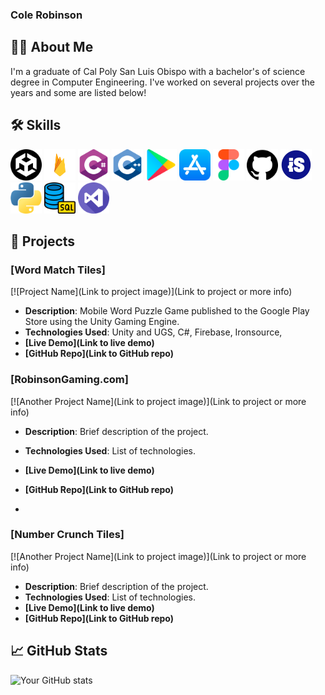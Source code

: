 
### Cole Robinson

## 👨‍💻 About Me
I'm a graduate of Cal Poly San Luis Obispo with a bachelor's of science degree in Computer Engineering. I've worked on several projects over the years and some are listed below!

## 🛠 Skills
<img src="/Assets/unity.png" width="50" height="50" alt="Unity">
<img src="/Assets/firebase.png" width="50" height="50" alt="Firebase">
<img src="/Assets/c-sharp.png" width="50" height="50" alt="C#">
<img src="/Assets/c-.png" width="50" height="50" alt="C++">
<img src="/Assets/google-play.png" width="50" height="50" alt="Google Play">
<img src="/Assets/app-store.png" width="50" height="50" alt="iOS">
<img src="/Assets/figma.png" width="50" height="50" alt="Figma">
<img src="/Assets/github.png" width="50" height="50" alt="Github">
<img src="/Assets/ironsource.jpg" width="50" height="50" alt="IronSource">
<img src="/Assets/python.png" width="50" height="50" alt="Python">
<img src="/Assets/sql.png" width="50" height="50" alt="SQL">
<img src="/Assets/visual-studio.png" width="50" height="50" alt="Visual Studio">


## 🚀 Projects

### [Word Match Tiles]
<!-- Image linked to the project -->
[![Project Name](Link to project image)](Link to project or more info)
- **Description**: Mobile Word Puzzle Game published to the Google Play Store using the Unity Gaming Engine. 
- **Technologies Used**: Unity and UGS, C#, Firebase, Ironsource, 
- **[Live Demo](Link to live demo)**
- **[GitHub Repo](Link to GitHub repo)**

### [RobinsonGaming.com]
[![Another Project Name](Link to project image)](Link to project or more info)
- **Description**: Brief description of the project.
- **Technologies Used**: List of technologies.
- **[Live Demo](Link to live demo)**
- **[GitHub Repo](Link to GitHub repo)**

- 
### [Number Crunch Tiles]
[![Another Project Name](Link to project image)](Link to project or more info)
- **Description**: Brief description of the project.
- **Technologies Used**: List of technologies.
- **[Live Demo](Link to live demo)**
- **[GitHub Repo](Link to GitHub repo)**

## 📈 GitHub Stats
![Your GitHub stats](https://github-readme-stats.vercel.app/api?username=yourusername&show_icons=true)
